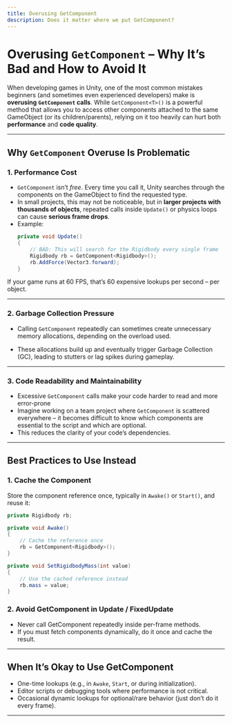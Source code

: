 ```yaml
---
title: Overusing GetComponent
description: Does it matter where we put GetComponent?
---
```


# Overusing `GetComponent` – Why It’s Bad and How to Avoid It

When developing games in Unity, one of the most common mistakes beginners (and sometimes even experienced developers) make is **overusing `GetComponent` calls**. While `GetComponent<T>()` is a powerful method that allows you to access other components attached to the same GameObject (or its children/parents), relying on it too heavily can hurt both **performance** and **code quality**.

---

## Why `GetComponent` Overuse Is Problematic

### 1. Performance Cost
- `GetComponent` isn’t *free*. Every time you call it, Unity searches through the components on the GameObject to find the requested type.
- In small projects, this may not be noticeable, but in **larger projects with thousands of objects**, repeated calls inside `Update()` or physics loops can cause **serious frame drops**.
- Example:
  ```csharp
  private void Update()
  {
      // BAD: This will search for the Rigidbody every single frame
      Rigidbody rb = GetComponent<Rigidbody>();
      rb.AddForce(Vector3.forward);
  }
  ```

If your game runs at 60 FPS, that’s 60 expensive lookups per second – per object.

---

### 2. Garbage Collection Pressure

- Calling `GetComponent` repeatedly can sometimes create unnecessary memory allocations, depending on the overload used.

- These allocations build up and eventually trigger Garbage Collection (GC), leading to stutters or lag spikes during gameplay.

---

### 3. Code Readability and Maintainability
- Excessive `GetComponent` calls make your code harder to read and more error-prone
- Imagine working on a team project where `GetComponent` is scattered everywhere – it becomes difficult to know which components are essential to the script and which are optional.
- This reduces the clarity of your code’s dependencies.

---

## Best Practices to Use Instead

### 1. Cache the Component
Store the component reference once, typically in `Awake()` or `Start()`, and reuse it:

```csharp
private Rigidbody rb;

private void Awake()
{
    // Cache the reference once
    rb = GetComponent<Rigidbody>();
}

private void SetRigidbodyMass(int value)
{
    // Use the cached reference instead
    rb.mass = value;
}
```

### 2. Avoid GetComponent in Update / FixedUpdate
- Never call GetComponent repeatedly inside per-frame methods.
- If you must fetch components dynamically, do it once and cache the result.

---

## When It’s Okay to Use GetComponent
- One-time lookups (e.g., in `Awake`, `Start`, or during initialization).
- Editor scripts or debugging tools where performance is not critical.
- Occasional dynamic lookups for optional/rare behavior (just don’t do it every frame).

---

